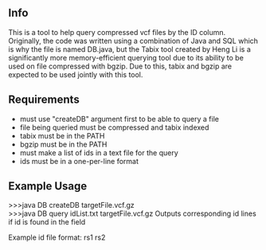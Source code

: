 ## Info
This is a tool to help query compressed vcf files by the ID column. Originally, the code was written using a combination of Java and SQL which is why the file is named DB.java, but the Tabix tool created by Heng Li is a significantly more memory-efficient querying tool due to its ability to be used on file compressed with bgzip. Due to this, tabix and bgzip are expected to be used jointly with this tool.

## Requirements
- must use "createDB" argument first to be able to query a file
- file being queried must be compressed and tabix indexed
- tabix must be in the PATH
- bgzip must be in the PATH
- must make a list of ids in a text file for the query
- ids must be in a one-per-line format

## Example Usage
\>\>\>java DB createDB targetFile.vcf.gz \
\>\>\>java DB query idList.txt targetFile.vcf.gz
Outputs corresponding id lines if id is found in the field

Example id file format:
rs1
rs2
